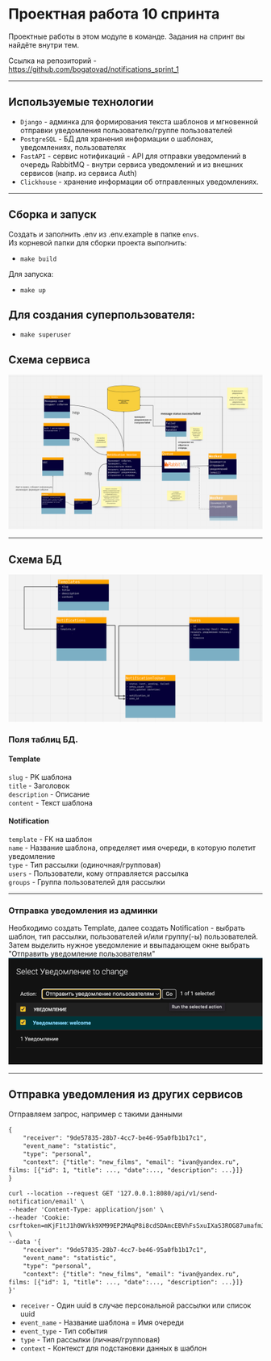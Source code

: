 # Проектная работа 10 спринта

Проектные работы в этом модуле в команде. Задания на спринт вы найдёте внутри тем.

Ссылка на репозиторий - https://github.com/bogatovad/notifications_sprint_1

---
## Используемые технологии

- `Django` - админка для формирования текста шаблонов и мгновенной отправки уведомления пользователю/группе пользователей
- `PostgreSQL` - БД для хранения информации о шаблонах, уведомлениях, пользователях
- `FastAPI` - сервис нотификаций - API для отправки уведомлений в очередь RabbitMQ - внутри сервиса уведомлений и из внешних сервисов (напр. из сервиса Auth)
- `Clickhouse` - хранение информации об отправленных уведомлениях.
---
## Сборка и запуск
Создать и заполнить .env из .env.example в папке `envs`.  
Из корневой папки для сборки проекта выполнить:
- `make build`

Для запуска:
- `make up`

## Для создания суперпользователя:
- `make superuser`

## Схема сервиса
![](docs/images/schema.png?raw=true "Схема сервиса")

---

## Схема БД

![](docs/images/schema_db.png "Схема сервиса")

### Поля таблиц БД.


#### Template
`slug` - PK шаблона  
`title` - Заголовок  
`description` - Описание  
`content` - Текст шаблона

#### Notification
`template` - FK на шаблон  
`name` - Название шаблона, определяет имя очереди, в которую полетит уведомление  
`type` - Тип рассылки (одиночная/групповая)   
`users` - Пользователи, кому отправляется рассылка  
`groups` - Группа пользователей для рассылки  

---
### Отправка уведомления из админки

Необходимо создать Template, далее создать Notification - выбрать шаблон, тип рассылки, пользователей и/или группу(-ы) пользователей.
Затем выделить нужное уведомление  и ввыпадающем окне выбрать "Отправить уведомление пользователям"
![img.png](docs/images/admin.png)

---

## Отправка уведомления из других сервисов
Отправляем запрос, например с такими данными
```
{
    "receiver": "9de57835-28b7-4cc7-be46-95a0fb1b17c1",
    "event_name": "statistic",
    "type": "personal",
    "context": {"title": "new_films", "email": "ivan@yandex.ru", films: [{"id": 1, "title": ..., "date":..., "description": ...}]}
}
```

```
curl --location --request GET '127.0.0.1:8080/api/v1/send-notification/email' \
--header 'Content-Type: application/json' \
--header 'Cookie: csrftoken=mKjF1tJ1h0WVkk9XM99EP2MAqP8i8cdSDAmcEBVhFsSxuIXaS3ROG87umafmJqcF' \
--data '{
    "receiver": "9de57835-28b7-4cc7-be46-95a0fb1b17c1",
    "event_name": "statistic",
    "type": "personal",
    "context": {"title": "new_films", "email": "ivan@yandex.ru", films: [{"id": 1, "title": ..., "date":..., "description": ...}]}
}'
```

- `receiver` - Один uuid в случае персональной рассылки или список uuid
- `event_name` - Название шаблона = Имя очереди
- `event_type` - Тип события 
- `type` - Тип рассылки (личная/групповая)
- `context` - Контекст для подстановки данных в шаблон 